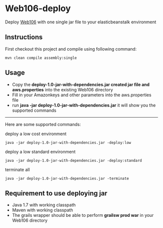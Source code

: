 Web106-deploy
=============

Deploy [Web106](https://github.com/sven-hornberg-1314-fhb/Web106) with one single jar file to your elasticbeanstalk environment

## Instructions


First checkout this project and compile using following command:

    mvn clean compile assembly:single

## Usage

* Copy the <strong>deploy-1.0-jar-with-dependencies.jar created jar file and aws.properties</strong> into the existing Web106 directory
* Fill in your Amazonkeys and other parameters into the aws.properties file
* run 
     <strong>java -jar deploy-1.0-jar-with-dependencies.jar</strong> it will show you the supported commands

--- 
Here are some supported commands:


deploy a low cost environment

    java -jar deploy-1.0-jar-with-dependencies.jar -deploy:low


deploy a low standard environment

    java -jar deploy-1.0-jar-with-dependencies.jar -deploy:standard

terminate all

    java -jar deploy-1.0-jar-with-dependencies.jar -terminate

## Requirement to use deploying jar

* Java 1.7 with working classpath
* Maven with working classpath
* The grails wrapper should be able to perform <strong>grailsw prod war</strong> in your Web106 directory
